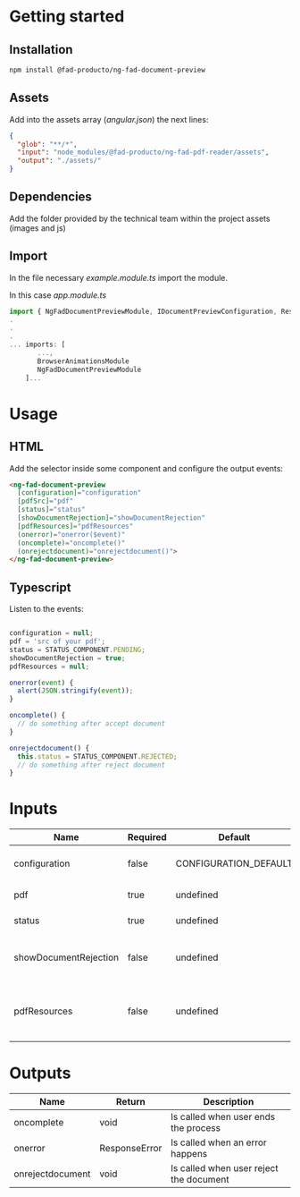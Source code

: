 # Getting started

## Installation

``` bash
npm install @fad-producto/ng-fad-document-preview
```

## Assets
Add into the assets array (*angular.json*) the next lines:
``` json
{
  "glob": "**/*",
  "input": "node_modules/@fad-producto/ng-fad-pdf-reader/assets",
  "output": "./assets/"
}
``` 

## Dependencies

Add the folder provided by the technical team within the project assets (images and js)


## Import

In the file necessary *example.module.ts* import the module.

In this case  *app.module.ts*

``` ts
import { NgFadDocumentPreviewModule, IDocumentPreviewConfiguration, ResponseError, CONFIGURATION_DEFAULT, STATUS_COMPONENT } from '@fad-producto/ng-fad-document-preview';
.
.
.
... imports: [
       ...,
       BrowserAnimationsModule 
       NgFadDocumentPreviewModule
    ]...
```

# Usage

## HTML


Add the selector inside some component and configure the output events:


``` html
<ng-fad-document-preview
  [configuration]="configuration"
  [pdfSrc]="pdf"
  [status]="status"
  [showDocumentRejection]="showDocumentRejection"
  [pdfResources]="pdfResources"
  (onerror)="onerror($event)"
  (oncomplete)="oncomplete()"
  (onrejectdocument)="onrejectdocument()">
</ng-fad-document-preview>
```

## Typescript 

Listen to the events:

``` ts

configuration = null;
pdf = 'src of your pdf';
status = STATUS_COMPONENT.PENDING;
showDocumentRejection = true;
pdfResources = null;

onerror(event) {
  alert(JSON.stringify(event));
}

oncomplete() {
  // do something after accept document
}

onrejectdocument() {
  this.status = STATUS_COMPONENT.REJECTED;
  // do something after reject document
}
```



# Inputs


| Name                  | Required   | Default                 |  Type                         | Description                                            |
| ------------------    | ---------- | ------------------------| ----------------------------- | ------------------------------------------------------ |
| configuration         |   false    |   CONFIGURATION_DEFAULT | IDocumentPreviewConfiguration | configuration of legends and styles                    |
| pdf                   |   true     |   undefined             | string                        | source of your pdf                                     |
| status                |   true     |   undefined             | STATUS_COMPONENT              | status ofyour document                                 |
| showDocumentRejection |   false    |   undefined             | boolean                       | shows the button to reject a document                  |
| pdfResources          |   false    |   undefined             | PdfResource[]                 | modify the paths and files for the pdfjs library files |


# Outputs


| Name             | Return        | Description                             |
| ---------------- | ------------- | --------------------------------------- |
| oncomplete       | void          | Is called when user ends the process    |
| onerror          | ResponseError | Is called when an error happens         |
| onrejectdocument | void          | Is called when user reject the document |
